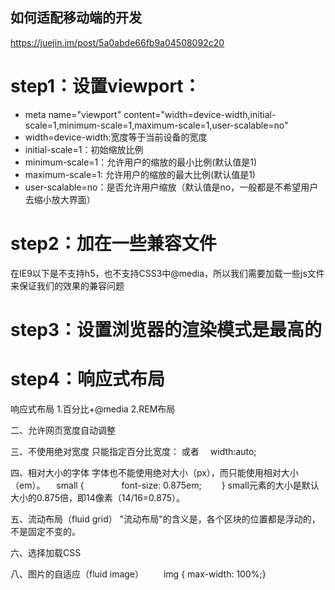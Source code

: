 ## 如何适配移动端的开发
https://juejin.im/post/5a0abde66fb9a04508092c20
# step1：设置viewport：
- meta name="viewport" content="width=device-width,initial-scale=1,minimum-scale=1,maximum-scale=1,user-scalable=no"
- width=device-width:宽度等于当前设备的宽度
- initial-scale=1：初始缩放比例
- minimum-scale=1：允许用户的缩放的最小比例(默认值是1)
- maximum-scale=1: 允许用户的缩放的最大比例(默认值是1)
- user-scalable=no：是否允许用户缩放（默认值是no，一般都是不希望用户去缩小放大界面）

# step2：加在一些兼容文件
在IE9以下是不支持h5，也不支持CSS3中@media，所以我们需要加载一些js文件来保证我们的效果的兼容问题
<!--[if lt IE 9]>
<![endif]-->
# step3：设置浏览器的渲染模式是最高的
# step4：响应式布局
响应式布局
1.百分比+@media
2.REM布局



二、允许网页宽度自动调整
<meta name="viewport" content="width=device-width, initial-scale=1" />

<!--[if lt IE 9]>
　　　　<script src="http://css3-mediaqueries-js.googlecode.com/svn/trunk/css3-mediaqueries.js"></script>
　　<![endif]-->

三、不使用绝对宽度
只能指定百分比宽度：
或者
　width:auto;

四、相对大小的字体
字体也不能使用绝对大小（px），而只能使用相对大小（em）。
　small {
　　　　font-size: 0.875em;
　　}
small元素的大小是默认大小的0.875倍，即14像素（14/16=0.875）。

五、流动布局（fluid grid）
"流动布局"的含义是，各个区块的位置都是浮动的，不是固定不变的。

六、选择加载CSS

八、图片的自适应（fluid image）
　　img { max-width: 100%;}